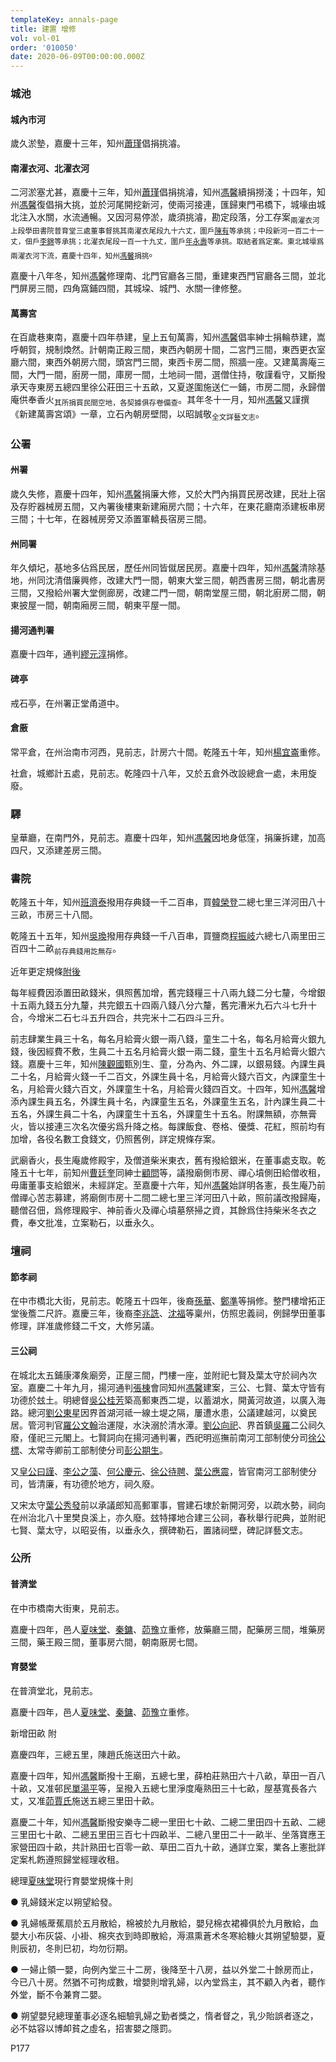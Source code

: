 ```yaml
---
templateKey: annals-page
title: 建置 增修
vol: vol-01
order: '010050'
date: 2020-06-09T00:00:00.000Z
---
```


### 城池

#### 城內市河

歲久淤墊，嘉慶十三年，知州<u>蕭瑾</u>倡捐挑濬。

#### 南濯衣河、北濯衣河

二河淤塞尤甚，嘉慶十三年，知州<u>蕭瑾</u>倡捐挑濬，知州<u>馮馨</u>續捐撈淺；十四年，知州<u>馮馨</u>復倡捐大挑，並於河尾開挖新河，使兩河接連，匯歸東門弔橋下，城壕由城北注入水關，水流通暢。又因河易停淤，歲須挑濬，勘定段落，分工存案<sub>兩濯衣河上段學田書院普育堂三處董事督挑其南濯衣尾段九十六丈，圍戶<u>陳有</u>等承挑；中段新河一百二十一丈，佃戶<u>李錦</u>等承挑；北濯衣尾段一百一十九丈，圍戶<u>年永壽</u>等承挑。取結者爲定案。東北城壕爲兩濯衣河下流，嘉慶十四年，知州<u>馮馨</u>捐挑</sub>。

嘉慶十八年冬，知州<u>馮馨</u>修理南、北門官廳各三間，重建東西門官廳各三間，並北門屏房三間，四角窩鋪四間，其城垜、城門、水關一律修整。

#### 萬壽宮

在百歲巷東南，嘉慶十四年恭建，皇上五旬萬壽，知州<u>馮馨</u>倡率紳士捐輪恭建，嵩呼朝賀，規制煥然。計朝南正殿三間，東西內朝房十間，二宮門三間，東西更衣室廳六間，東西外朝房六間，頭宮門三間，東西卡房二間，照牆一座。又建萬壽庵三間，大門一間，廚房一間，庫房一間，土地祠一間，選僧住持，敬謹看守，又斷撥承天寺東房五總四里徐公莊田三十五畝，又夏遂圍施送仁一鋪，市房二間，永歸僧庵供奉香火<sub>其所捐買民間空地，各契據俱存卷備查</sub>。其年冬十一月，知州<u>馮馨</u>又謹撰《新建萬壽宮頌》一章，立石內朝房壁間，以昭誠敬<sub>全文詳藝文志</sub>。

### 公署

#### 州署

歲久失修，嘉慶十四年，知州<u>馮馨</u>捐廉大修，又於大門內捐買民房改建，民壯上宿及存貯器械房五間，又內署後樓東新建廂房六間；十六年，在東花廳南添建板串房三間；十七年，在器械房旁又添置軍轎長宿房三間。

#### 州同署

年久傾圮，基地多佔爲民居，歷任州同皆僦居民房。嘉慶十四年，知州<u>馮馨</u>清除基地，州同沈清借廉興修，改建大門一間，朝東大堂三間，朝西書房三間，朝北書房三間，又撥給州署大堂側廊房，改建二門一間，朝南堂屋三間，朝北廚房二間，朝東披屋一間，朝南廂房三間，朝東平屋一間。

#### 揚河通判署

嘉慶十四年，通判<u>繆元淳</u>捐修。

#### 碑亭

戒石亭，在州署正堂甬道中。

#### 倉厫

常平倉，在州治南市河西，見前志，計房六十間。乾隆五十年，知州<u>楊宜崙</u>重修。

社倉，城鄉計五處，見前志。乾隆四十八年，又於五倉外改設總倉一處，未用旋廢。

### 驛

皇華廳，在南門外，見前志。嘉慶十四年，知州<u>馮馨</u>因地身低窪，捐廉拆建，加高四尺，又添建差房三間。

### 書院

乾隆五十年，知州<u>班濟泰</u>撥用存典錢一千二百串，買<u>韓榮登</u>二總七里三洋河田八十三畝，市房三十八間。

乾隆五十五年，知州<u>吳瑍</u>撥用存典錢一千八百串，買鹽商<u>程振岐</u>六總七八兩里田三百四十二畝<sub>前存典錢用訖無存</sub>。

近年更定規條<u>附後</u>

每年經費因添置田畝錢米，俱照舊加增，舊完錢糧三十八兩九錢二分七釐，今增銀十五兩九錢五分九釐，共完銀五十四兩八錢八分六釐，舊完漕米九石六斗七升十合，今增米二石七斗五升四合，共完米十二石四斗三升。

前志肆業生員三十名，每名月給膏火銀一兩八錢，童生二十名，每名月給膏火銀九錢，後因經費不敷，生員二十五名月給膏火銀一兩二錢，童生十五名月給膏火銀六錢。嘉慶十三年，知州<u>陳觀國</u>甄別生、童，分為內、外二課，以銀易錢。內課生員二十名，月給膏火錢一千二百文，外課生員十名，月給膏火錢六百文，內課童生十名，月給膏火錢六百文，外課童生十名，月給膏火錢四百文。十四年，知州<u>馮馨</u>增添內課生員五名，外課生員十名，內課童生五名，外課童生五名，計內課生員二十五名，外課生員二十名，內課童生十五名，外課童生十五名。附課無額，亦無膏火，皆以接連三次名次優劣爲升降之格。每課飯食、卷格、優獎、花紅，照前均有加增，各役名數工食錢文，仍照舊例，詳定規條存案。

武廟香火，長生庵歲修殿宇，及僧道柴米東衣，舊有撥給銀米，在董事處支取。乾隆五十七年，前知州<u>曹廷奎</u>同紳士<u>顧問</u>等，議撥廟側市房、禪心墳側田給僧收租，毋庸董事支給銀米，未經詳定。至嘉慶十六年，知州<u>馮馨</u>始詳明各憲，長生庵乃前僧禪心苦志募建，將廟側市房十二間二總七里三洋河田八十畝，照前議改撥歸庵，聽僧召佃，爲修理殿宇、神前香火及禪心墳墓祭掃之資，其餘爲住持柴米冬衣之費，奉文批准，立案勒石，以垂永久。

### 壇祠

#### 節孝祠

在中市橋北大街，見前志。乾隆五十四年，後裔<u>孫華</u>、<u>鄭準</u>等捐修。整門樓增拓正堂後簷二尺許。嘉慶三年，後裔<u>李兆詵</u>、<u>沈福</u>等稟州，仿照忠義祠，例歸學田董事修理，詳准歲修錢二千文，大修另議。

#### 三公祠

在城北太五鋪康澤矦廟旁，正屋三間，門樓一座，並附祀七賢及葉太守於祠內次室。嘉慶二十年九月，揚河通判<u>張棟</u>會同知州<u>馮馨</u>建案，三公、七賢、葉太守皆有功德於玆土。明總督<u>吳公桂芳</u>築高郵東西二堤，以蓄湖水，開黃河故道，以廣入海路。總河<u>劉公東星</u>因界首湖河祗一線土堤之隔，屢遭水患，公議建越河，以奠民居。管河判官<u>羅公文翰</u>治運隄，水決溺於清水潭。<u>劉公向祀</u>、界首鎮<u>吳羅</u>二公祠久廢，僅祀三元閣上。七賢詞向在揚河通判署，西祀明巡撫前南河工部制使分司<u>徐公標</u>、太常寺卿前工部制使分司<u>彭公期生</u>。

又<u>皇公曰謹</u>、<u>李公之藻</u>、<u>何公慶元</u>、<u>徐公待聘</u>、<u>葉公應震</u>，皆官南河工部制使分司，皆清廉，有功德於地方，祠久廢。

又宋太守<u>葉公秀發</u>前以承議郎知高郵軍事，嘗建石埭於新開河旁，以疏水勢，祠向在州治北八十里樊良溪上，亦久廢。玆特擇地合建三公祠，春秋舉行祀典，並附祀七賢、葉太守，以昭妥侑，以垂永久，撰碑勒石，置諸祠壁，碑記詳藝文志。

### 公所

#### 普濟堂

在中市橋南大街東，見前志。

嘉慶十四年，邑人<u>夏味堂</u>、<u>秦鏞</u>、<u>茆豫</u>立重修，放藥廳三間，配藥房三間，堆藥房三間，藥王殿三間，董事房六間，朝南厫房七間。

#### 育嬰堂

在普濟堂北，見前志。

嘉慶十四年，邑人<u>夏味堂</u>、<u>秦鏞</u>、<u>茆豫</u>立重修。

新增田畝 附

嘉慶四年，三總五里，陳趙氏施送田六十畝。

嘉慶十四年，知州<u>馮馨</u>斷撥十王廟，五總七里，薛柏莊熟田六十八畝，草田一百八十畝，又准邨民<u>單湯平</u>等，呈撥入五總七里淨度庵熟田三十七畝，屋基寬長各六丈，又准<u>茆賈氏</u>施送五總三里田十畝。

嘉慶二十年，知州<u>馮馨</u>斷撥安樂寺二總一里田七十畝、二總二里田四十五畝、二總三里田七十畝、二總五里田三百七十四畝半、二總八里田二十一畝半、坐落寶應王家營田四十畝，共計熟田七百零一畝、草田二百九十畝，通詳立案，業各上憲批詳定案札飭遵照歸堂經理收租。

總理<u>夏味堂</u>現行育嬰堂規條十則

● 乳婦錢米定以朔望給發。

● 乳婦帳蓆蕉扇於五月散給，棉被於九月散給，嬰兒棉衣裙褲俱於九月散給，血嬰大小布灰袋、小褂、棉夾衣到時即散給，溽濕熏蒼术冬寒給糠火其朔望驗嬰，夏則辰初，冬則巳初，均勿衍期。

● 一婦止領一嬰，向例內堂三十二房，後降至十八房，益以外堂二十餘房而止，今已八十房。然猶不可拘成數，增嬰則增乳婦，以內堂爲主，其不顧入內者，聽作外堂，斷不令兼育二嬰。

● 朔望嬰兒總理董事必逐名細驗乳婦之勤者獎之，惰者督之，乳少貽誤者逐之，必不姑容以博卹貧之虛名，招害嬰之隱罰。


P177

